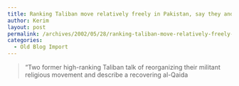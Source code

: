 ```yaml
---
title: Ranking Taliban move relatively freely in Pakistan, say they and al-Qaida regroup
author: Kerim
layout: post
permalink: /archives/2002/05/28/ranking-taliban-move-relatively-freely-in-pakistan-say-they-and-al-qaida-regroup/
categories:
  - Old Blog Import
---
```


>   &#8220;Two former high-ranking Taliban talk of reorganizing their militant religious movement and describe a recovering al-Qaida  
>   

>   
>  